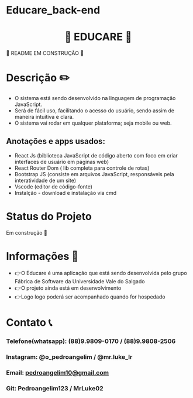 # Educare_back-end

<h1 align="center"> 🚀 EDUCARE 🚀 </h1>

 🚧 README EM CONSTRUÇÃO 🚧
 


# Descrição ✏️
- O sistema está sendo desenvolvido na linguagem de programação JavaScript. 
- Será de fácil uso, facilitando o acesso do usuário, sendo assim de maneira intuitiva e clara.
- O sistema vai rodar em qualquer plataforma; seja mobile ou web.




## Anotações e apps usados:

- React Js (biblioteca JavaScript de código aberto com foco em criar interfaces de usuário em páginas web)
- React Router Dom ( lib completa para controle de rotas)
- Bootstrap JS (consiste em arquivos JavaScript, responsáveis pela interatividade de um site)
- Vscode (editor de código-fonte)
- Instalção - download e instalação via cmd




# Status do Projeto 
Em construção 🚧


# Informações 💬

- 👉O Educare é uma aplicação que está sendo desenvolvida pelo grupo Fábrica de Software da Universidade Vale do Salgado
- 👉O projeto ainda está em desenvolvimento
- 👉Logo logo poderá ser acompanhado quando for hospedado




# Contato 📞
### Telefone(whatsapp): (88)9.9809-0170 / (88)9.9808-2506
### Instagram:         @o_pedroangelim  /  @mr.luke_lr
### Email: pedroangelim10@gmail.com 
### Git: Pedroangelim123 / MrLuke02 
